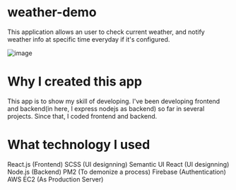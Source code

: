 # weather-demo

This application allows an user to check current weather, and notify weather info at specific time everyday if it's configured.

![image](https://user-images.githubusercontent.com/55787141/74496560-fa45b000-4f15-11ea-8a29-eca19641cd13.png/s=200)

# Why I created this app

This app is to show my skill of developing.
I've been developing frontend and backend(in here, I express nodejs as backend) so far in several projects.
Since that, I coded frontend and backend.

# What technology I used

React.js (Frontend)
SCSS (UI designning)
Semantic UI React (UI designning)
Node.js (Backend)
PM2 (To demonize a process)
Firebase (Authentication)
AWS EC2 (As Production Server)
